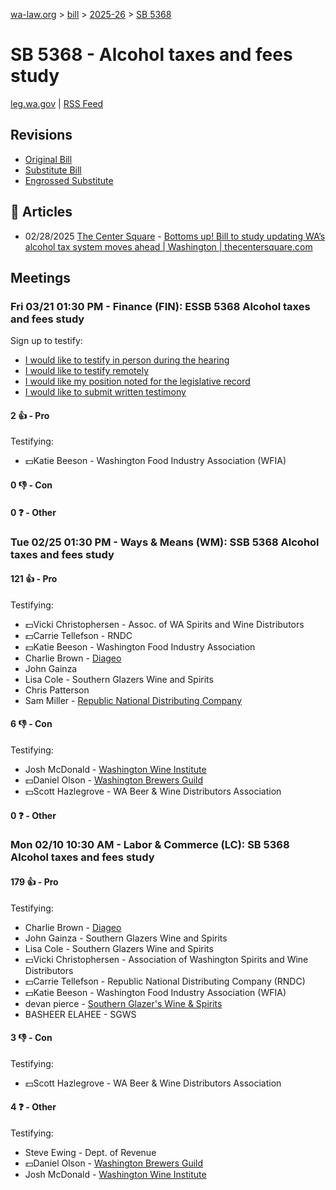 [wa-law.org](/) > [bill](/bill/) > [2025-26](/bill/2025-26/) > [SB 5368](/bill/2025-26/sb/5368/)

# SB 5368 - Alcohol taxes and fees study
[leg.wa.gov](https://app.leg.wa.gov/billsummary?BillNumber=5368&Year=2025&Initiative=false) | [RSS Feed](./rss.xml)

## Revisions
* [Original Bill](1/)
* [Substitute Bill](S/)
* [Engrossed Substitute](S.E/)

## 📰 Articles
* 02/28/2025 [The Center Square](/org/the_center_square/) - [Bottoms up! Bill to study updating WA’s alcohol tax system moves ahead | Washington | thecentersquare.com](https://www.thecentersquare.com/washington/article_d47b1e12-f624-11ef-9fb1-cb1d36a5b677.html#:~:text=Substitute%20Senate%20Bill%205368)

## Meetings
### Fri 03/21 01:30 PM - Finance (FIN): ESSB 5368 Alcohol taxes and fees study
Sign up to testify:
* [I would like to testify in person during the hearing](https://app.leg.wa.gov/csi/Testifier/Add?chamber=House&mId=33020&aId=166047&caId=26623&tId=1)
* [I would like to testify remotely](https://app.leg.wa.gov/csi/Testifier/Add?chamber=House&mId=33020&aId=166047&caId=26623&tId=2)
* [I would like my position noted for the legislative record](https://app.leg.wa.gov/csi/Testifier/Add?chamber=House&mId=33020&aId=166047&caId=26623&tId=3)
* [I would like to submit written testimony](https://app.leg.wa.gov/csi/Testifier/Add?chamber=House&mId=33020&aId=166047&caId=26623&tId=4)

#### 2 👍 - Pro
Testifying:
* 💵Katie Beeson - Washington Food Industry Association (WFIA)

#### 0 👎 - Con

#### 0 ❓ - Other

### Tue 02/25 01:30 PM - Ways & Means (WM): SSB 5368 Alcohol taxes and fees study
#### 121 👍 - Pro
Testifying:
* 💵Vicki Christophersen - Assoc. of WA Spirits and Wine Distributors
* 💵Carrie Tellefson - RNDC
* 💵Katie Beeson - Washington Food Industry Association
* Charlie Brown - [Diageo](/org/diageo/)
* John Gainza
* Lisa Cole - Southern Glazers Wine and Spirits
* Chris Patterson
* Sam Miller - [Republic National Distributing Company](/org/republic_national_distributing_company/)

#### 6 👎 - Con
Testifying:
* Josh McDonald - [Washington Wine Institute](/org/washington_wine_institute/)
* 💵Daniel Olson - [Washington Brewers Guild](/org/washington_brewers_guild/)
* 💵Scott Hazlegrove - WA Beer & Wine Distributors Association

#### 0 ❓ - Other

### Mon 02/10 10:30 AM - Labor & Commerce (LC): SB 5368 Alcohol taxes and fees study
#### 179 👍 - Pro
Testifying:
* Charlie Brown - [Diageo](/org/diageo/)
* John Gainza - Southern Glazers Wine and Spirits
* Lisa Cole - Southern Glazers Wine and Spirits
* 💵Vicki Christophersen - Association of Washington Spirits and Wine Distributors
* 💵Carrie Tellefson - Republic National Distributing Company (RNDC)
* 💵Katie Beeson - Washington Food Industry Association (WFIA)
* devan pierce - [Southern Glazer's Wine & Spirits](/org/southern_glazer's_wine_&_spirits/)
* BASHEER ELAHEE - SGWS

#### 3 👎 - Con
Testifying:
* 💵Scott Hazlegrove - WA Beer & Wine Distributors Association

#### 4 ❓ - Other
Testifying:
* Steve Ewing - Dept. of Revenue
* 💵Daniel Olson - [Washington Brewers Guild](/org/washington_brewers_guild/)
* Josh McDonald - [Washington Wine Institute](/org/washington_wine_institute/)
